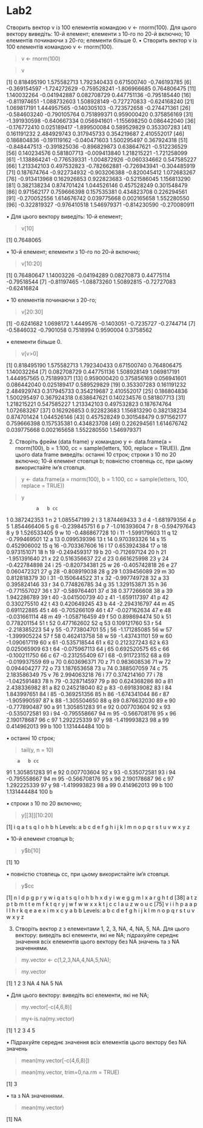 # Lab2

Створить вектор v із 100 елементів командою v <- rnorm(100). Для цього вектору виведіть: 10-й елемент; елементи з 10-го по 20-й включно; 10 елементів починаючи з 20-го; елементи більше 0.
•	Створить вектор v із 100 елементів командою v <- rnorm(100).

> v <- rnorm(100)

> v


  [1]  0.818495190  1.575582713  1.792340433  0.671500740 -0.746193785
  [6] -0.369154597 -1.724272629 -0.759528241 -1.806966685  0.764806475
 [11]  1.140032264 -0.041942887  0.082708729  0.447751136 -0.795185440
 [16] -0.811974651 -1.088732603  1.508928149 -0.727270833 -0.624168240
 [21]  1.069817191  1.444957565 -0.140305103 -0.723572658 -0.274471361
 [26] -0.584603240 -0.790105764  0.751899371  0.959000420  0.375856169
 [31] -1.391930598 -0.640667334  0.056941601 -1.155698250  0.086442040
 [36] -0.176772410  0.025189417 -1.899500084  0.589529829  0.353307283
 [41]  0.161191232  2.484929743  0.317945733  0.354219687  2.410552017
 [46]  0.186804836 -0.191119162 -0.040471603  1.500295497  0.367924318
 [51] -0.848447513 -0.391825036 -0.896829873  0.638647621 -0.512236529
 [56]  0.140234576  0.581807713 -0.009413840  1.218215221 -1.721258099
 [61] -1.138864241 -0.776539331 -1.004872926 -0.060334662  0.547585227
 [66]  1.213342103  0.497532823 -0.782662881 -0.726943941 -0.304485919
 [71]  0.187674764 -0.922734932 -0.903206388 -0.820045412  1.072683267
 [76] -0.913413968  0.162926853  0.922823683 -0.521586045  1.156813290
 [81]  0.382138234  0.874701424  1.044526146  0.457528249  0.301548479
 [86]  0.971562177  0.759666398  0.157535381  0.434823708  0.226294561
 [91] -0.270052556  1.614676742  0.039775668  0.002165658  1.552280550
 [96] -0.322819327 -0.976410518  1.546979371 -0.814230590 -0.270080911
 
 
 
•	Для цього вектору виведіть: 10-й елемент;

> v[10]


[1] 0.7648065



•	10-й елемент; елементи з 10-го по 20-й включно;

> v[10:20]


 [1]  0.76480647  1.14003226 -0.04194289  0.08270873  0.44775114 -0.79518544
 [7] -0.81197465 -1.08873260  1.50892815 -0.72727083 -0.62416824
 
 

•	10 елементів починаючи з 20-го;

> v[20:30]


 [1] -0.6241682  1.0698172  1.4449576 -0.1403051 -0.7235727 -0.2744714
 [7] -0.5846032 -0.7901058  0.7518994  0.9590004  0.3758562



•	елементи більше 0.

> v[v>0]


 [1] 0.818495190 1.575582713 1.792340433 0.671500740 0.764806475 1.140032264
 [7] 0.082708729 0.447751136 1.508928149 1.069817191 1.444957565 0.751899371
[13] 0.959000420 0.375856169 0.056941601 0.086442040 0.025189417 0.589529829
[19] 0.353307283 0.161191232 2.484929743 0.317945733 0.354219687 2.410552017
[25] 0.186804836 1.500295497 0.367924318 0.638647621 0.140234576 0.581807713
[31] 1.218215221 0.547585227 1.213342103 0.497532823 0.187674764 1.072683267
[37] 0.162926853 0.922823683 1.156813290 0.382138234 0.874701424 1.044526146
[43] 0.457528249 0.301548479 0.971562177 0.759666398 0.157535381 0.434823708
[49] 0.226294561 1.614676742 0.039775668 0.002165658 1.552280550 1.546979371



2. Створіть фрейм (data frame) y командою y <- data.frame(a = rnorm(100), b = 1:100, cc = sample(letters, 100, replace = TRUE)). Для цього data frame виведіть: останні 10 строк; строки з 10 по 20 включно; 10-й елемент стовпця b; повністю стовпець cc, при цьому використайте ім’я стовпця.
> y <- data.frame(a = rnorm(100), b = 1:100, cc = sample(letters, 100, replace = TRUE))

> y 

               a   b cc
1    0.387242353   1  n
2    1.085547199   2  l
3    1.874469433   3  d
4   -1.681979356   4  p
5    1.854466406   5  g
6   -0.239845751   6  p
7   -1.016393604   7  r
8   -0.594797643   8  y
9    1.526533405   9  w
10  -0.486867728  10  i
11  -1.599179603  11  q
12  -0.799469501  12  a
13   0.099539396  13  t
14   0.970393326  14  s
15   0.452906002  15  q
16  -0.703367606  16  l
17   0.653924384  17  o
18   0.973151071  18  h
19  -0.249459317  19  b
20  -0.712697124  20  h
21  -1.951391640  21  x
22   0.516356637  22  d
23   0.661625998  23  y
24  -0.422784898  24  i
25  -0.820734381  25  w
26  -0.405742818  26  e
27   0.060472321  27  g
28  -0.808919038  28  g
29   1.039456089  29  m
30   0.812818379  30  l
31  -0.150644522  31  x
32  -0.997749728  32  a
33   0.395824146  33  r
34   0.774826785  34  g
35   1.329153871  35  h
36  -0.771557027  36  t
37  -0.589764401  37  d
38   0.377266608  38  a
39   1.942286789  39  t
40  -3.041500739  40  z
41  -1.659117397  41  p
42   0.330275510  42  t
43   0.420649245  43  b
44  -2.294316797  44  m
45   0.691122885  45  t
46  -0.705266109  46  t
47  -0.027162634  47  e
48  -0.031661114  48  m
49  -1.058716459  49  f
50   0.898694474  50  k
51   0.778201154  51  t
52   0.477162602  52  q
53   0.109121760  53  r
54  -2.218385223  54  y
55  -0.773804701  55  j
56  -1.171285085  56  w
57  -1.399905224  57  f
58   0.462413758  58  w
59  -1.437431101  59  w
60  -1.090617119  60  x
61  -0.535718544  61  x
62   0.212327243  62  k
63   0.025065909  63  t
64  -0.075967113  64  j
65   0.692520575  65  c
66  -0.100211750  66  c
67  -0.231255409  67  l
68  -0.911723152  68  a
69  -0.019937559  69  u
70   0.603696371  70  z
71   0.983608536  71  w
72   0.094404277  72  o
73   1.187653658  73  u
74   0.388507059  74  c
75   2.183586349  75  v
76   2.994063218  76  i
77   0.374214160  77  i
78  -1.042591483  78  h
79  -0.328714597  79  p
80   0.624368286  80  a
81   2.438336982  81  a
82   0.245218040  82  p
83  -0.691839082  83  l
84   1.843997651  84  l
85  -0.369251356  85  h
86  -1.674341044  86  r
87  -1.905990597  87  k
88  -1.305504650  88  q
89   0.876632030  89  e
90  -0.777890487  90  a
91   1.305851283  91  e
92   0.007703604  92  x
93  -0.535072581  93  i
94  -0.795558667  94  m
95  -0.566708176  95  x
96   2.190178687  96  c
97   1.292225339  97  y
98  -1.419993823  98  a
99   0.414962013  99  b
100  1.131444484 100  b



•	останні 10 строк; 

> tail(y, n = 10)


        a   b cc
91   1.305851283  91  e
92   0.007703604  92  x
93  -0.535072581  93  i
94  -0.795558667  94  m
95  -0.566708176  95  x
96   2.190178687  96  c
97   1.292225339  97  y
98  -1.419993823  98  a
99   0.414962013  99  b
100  1.131444484 100  b



•	строки з 10 по 20 включно;

> y[[3]][10:20]


 [1] i q a t s q l o h b h
Levels: a b c d e f g h i j k l m n o p q r s t u v w x y z



•	10-й елемент стовпця b;

> y$b[10]


[1] 10



•	повністю стовпець cc, при цьому використайте ім’я стовпця.

> y$cc



  [1] n l d p g p r y w i q a t s q l o h b h x d y i w e g g m l x a r g h t d
 [38] a t z p t b m t t e m f k t q r y j w f w w x x k t j c c l a u z w o u c
 [75] v i i h p a a p l l h r k q e a e x i m x c y a b b
Levels: a b c d e f g h i j k l m n o p q r s t u v w x y z



3. Створіть вектор z з елементами 1, 2, 3, NA, 4, NA, 5, NA. Для цього вектору: виведіть всі елементи, які не NA; підрахуйте середнє значення всіх елементів цього вектору без NA значень та з NA значеннями.


> my.vector <- c(1,2,3,NA,4,NA,5,NA);

> my.vector


[1]  1  2  3 NA  4 NA  5 NA



•	Для цього вектору: виведіть всі елементи, які не NA;


>my.vector[-c(4,6,8)]

>my<-is.na(my.vector)



[1] 1 2 3 4 5



•	Підрахуйте середнє значення всіх елементів цього вектору без NA значень

> mean(my.vector[-c(4,6,8)])

> mean(my.vector, trim=0,na.rm = TRUE)


[1] 3



•	та з NA значеннями.

> mean(my.vector)


[1] NA


